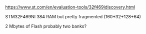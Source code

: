 https://www.st.com/en/evaluation-tools/32f469idiscovery.html

STM32F469NI 384 RAM but pretty fragmented (160+32+128+64)

2 Mbytes of Flash probably two banks?
